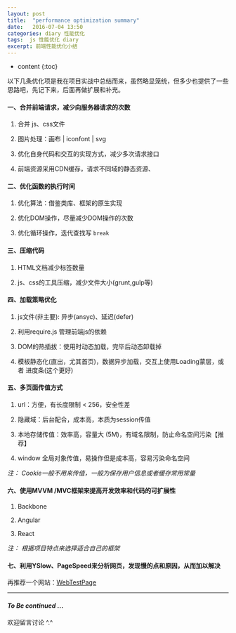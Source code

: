 ```yaml
---
layout: post
title:  "performance optimization summary"
date:   2016-07-04 13:50
categories: diary 性能优化
tags:  js 性能优化 diary
excerpt: 前端性能优化小结
---
```


* content
{:toc}

以下几条优化项是我在项目实战中总结而来，虽然略显笼统，但多少也提供了一些思路吧，先记下来，后面再做扩展和补充。

#### 一、合并前端请求，减少向服务器请求的次数

1. 合并 js、css文件

2. 图片处理：画布 \| iconfont \| svg

3. 优化自身代码和交互的实现方式，减少多次请求接口

4. 前端资源采用CDN缓存，请求不同域的静态资源、

#### 二、优化函数的执行时间

1. 优化算法：借鉴类库、框架的原生实现

2. 优化DOM操作，尽量减少DOM操作的次数

3. 优化循环操作，迭代查找写 `break`

#### 三、压缩代码

1. HTML文档减少标签数量

2. js、css的工具压缩，减少文件大小(grunt,gulp等)

#### 四、加载策略优化

1. js文件(非主要): 异步(ansyc)、延迟(defer)

2. 利用require.js 管理前端js的依赖

3. DOM的热插拔：使用时动态加载，完毕后动态卸载掉

4. 模板静态化(直出，尤其首页)，数据异步加载，交互上使用Loading蒙层，或者 进度条(这个更好)

#### 五、多页面传值方式

1. url：方便，有长度限制 < 256，安全性差

2. 隐藏域：后台配合，成本高，本质为session传值

3. 本地存储传值：效率高，容量大 (5M)，有域名限制，防止命名空间污染【推荐】

4. window  全局对象传值，易操作但是成本高，容易污染命名空间

*注： Cookie一般不用来传值，一般为保存用户信息或者缓存常用常量*

#### 六、使用MVVM /MVC框架来提高开发效率和代码的可扩展性

1. Backbone

2. Angular

3. React

*注： 根据项目特点来选择适合自己的框架*
  
#### 七、利用YSlow、PageSpeed来分析网页，发现慢的点和原因，从而加以解决

再推荐一个网站：[WebTestPage](http://www.webpagetest.org/)

---

#### *To Be continued* ...

欢迎留言讨论 ^.^ 





